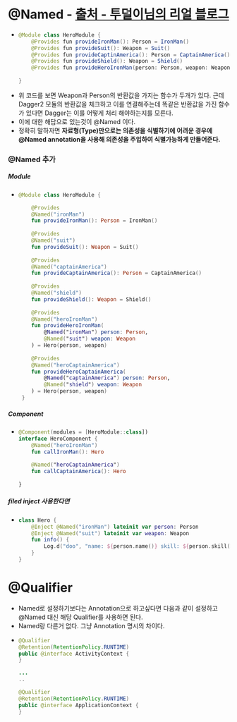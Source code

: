 # @Named - [출처 - 투덜이님의 리얼 블로그](https://tourspace.tistory.com/327?category=797357)
* ```java
  @Module class HeroModule { 
      @Provides fun provideIronMan(): Person = IronMan() 
      @Provides fun provideSuit(): Weapon = Suit() 
      @Provides fun provideCaptinAmerica(): Person = CaptainAmerica() 
      @Provides fun provideShield(): Weapon = Shield() 
      @Provides fun provideHeroIronMan(person: Person, weapon: Weapon) = Hero(person, weapon) 
      
  }
* 위 코드를 보면 Weapon과 Person의 반환값을 가지는 함수가 두개가 있다. 근데 Dagger2 모듈의 반환값을 체크하고 이를 연결해주는데 똑같은 반환값을 가진 함수가 있다면 Dagger는 이를 어떻게 처리 해야하는지를 모른다.
* 이에 대한 해답으로 있는것이 @Named 이다.
* 정확히 말하자면 **자료형(Type)만으로는 의존성을 식별하기에 어려운 경우에 @Named annotation을 사용해 의존성을 주입하여 식별가능하게 만들어준다.**
### @Named 추가
##### Module
* ```kotlin
  @Module class HeroModule { 
  
      @Provides 
      @Named("ironMan") 
      fun provideIronMan(): Person = IronMan() 
      
      @Provides 
      @Named("suit") 
      fun provideSuit(): Weapon = Suit() 
      
      @Provides 
      @Named("captainAmerica") 
      fun provideCaptainAmerica(): Person = CaptainAmerica() 
      
      @Provides 
      @Named("shield") 
      fun provideShield(): Weapon = Shield() 
      
      @Provides 
      @Named("heroIronMan") 
      fun provideHeroIronMan(
          @Named("ironMan") person: Person, 
          @Named("suit") weapon: Weapon
      ) = Hero(person, weapon) 
      
      @Provides 
      @Named("heroCaptainAmerica") 
      fun provideHeroCaptainAmerica(
          @Named("captainAmerica") person: Person, 
          @Named("shield") weapon: Weapon
      ) = Hero(person, weapon) 
   }
##### Component
* ```kotlin
  @Component(modules = [HeroModule::class]) 
  interface HeroComponent { 
      @Named("heroIronMan") 
      fun callIronMan(): Hero 
      
      @Named("heroCaptainAmerica") 
      fun callCaptainAmerica(): Hero 
      
  }
##### filed inject 사용한다면
* ```kotlin
  class Hero { 
      @Inject @Named("ironMan") lateinit var person: Person 
      @Inject @Named("suit") lateinit var weapon: Weapon 
      fun info() { 
          Log.d("doo", "name: ${person.name()} skill: ${person.skill()} | weapon:${weapon.type()}") 
      } 
  }
  
# @Qualifier
* Named로 설정하기보다는 Annotation으로 하고싶다면 다음과 같이 설정하고 @Named 대신 해당 Qualifier를 사용하면 된다.
* Named랑 다른거 없다. 그냥 Annotation 명시의 차이다.
* ```java
  @Qualifier
  @Retention(RetentionPolicy.RUNTIME)
  public @interface ActivityContext {
  }
  
  ...
  ..
  
  @Qualifier
  @Retention(RetentionPolicy.RUNTIME)
  public @interface ApplicationContext {
  }
